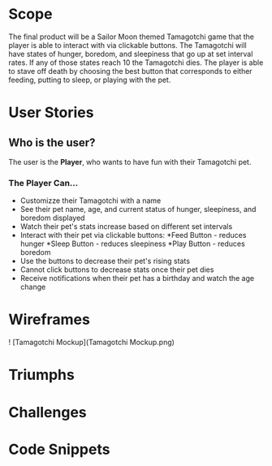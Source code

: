 # Scope
The final product will be a Sailor Moon themed Tamagotchi game that the player is able to interact with via clickable buttons. The Tamagotchi will have states of hunger, boredom, and sleepiness that go up at set interval rates. If any of those states reach 10 the Tamagotchi dies. The player is able to stave off death by choosing the best button that corresponds to either feeding, putting to sleep, or playing with the pet.

# User Stories

## Who is the user?
The user is the **Player**, who wants to have fun with their Tamagotchi pet.

### The Player Can...
* Customizze their Tamagotchi with a name
* See their pet name, age, and current status of hunger, sleepiness, and boredom displayed
* Watch their pet's stats increase based on different set intervals
* Interact with their pet via clickable buttons:
    *Feed Button - reduces hunger
    *Sleep Button - reduces sleepiness
    *Play Button - reduces boredom
* Use the buttons to decrease their pet's rising stats
* Cannot click buttons to decrease stats once their pet dies
* Receive notifications when their pet has a birthday and watch the age change



# Wireframes
! [Tamagotchi Mockup](Tamagotchi Mockup.png)

# Triumphs
# Challenges
# Code Snippets